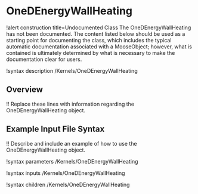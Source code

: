 # OneDEnergyWallHeating

!alert construction title=Undocumented Class
The OneDEnergyWallHeating has not been documented. The content listed below should be used as a starting point for
documenting the class, which includes the typical automatic documentation associated with a
MooseObject; however, what is contained is ultimately determined by what is necessary to make the
documentation clear for users.

!syntax description /Kernels/OneDEnergyWallHeating

## Overview

!! Replace these lines with information regarding the OneDEnergyWallHeating object.

## Example Input File Syntax

!! Describe and include an example of how to use the OneDEnergyWallHeating object.

!syntax parameters /Kernels/OneDEnergyWallHeating

!syntax inputs /Kernels/OneDEnergyWallHeating

!syntax children /Kernels/OneDEnergyWallHeating
